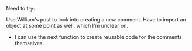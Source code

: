 Need to try:

Use William's post to look into creating a new comment. Have to import an object at some point as well, which I'm unclear on.

- I can use the next function to create reusable code for the comments themselves.
